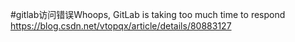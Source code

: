 #gitlab访问错误Whoops, GitLab is taking too much time to respond
https://blog.csdn.net/vtopqx/article/details/80883127

 